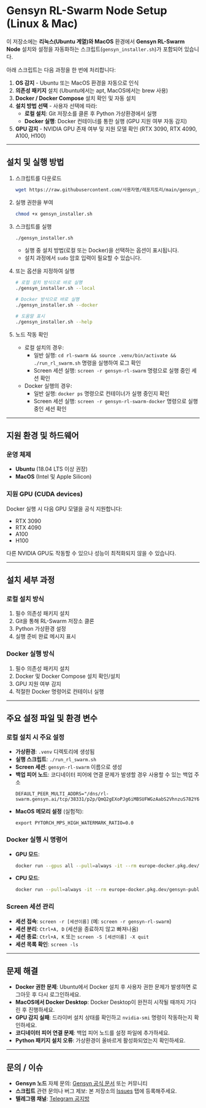 # Gensyn RL-Swarm Node Setup (Linux & Mac)

이 저장소에는 **리눅스(Ubuntu 계열)와 MacOS** 환경에서 **Gensyn RL-Swarm Node** 설치와 설정을 자동화하는 스크립트(`gensyn_installer.sh`)가 포함되어 있습니다.

아래 스크립트는 다음 과정을 한 번에 처리합니다:

1. **OS 감지** - Ubuntu 또는 MacOS 환경을 자동으로 인식
2. **의존성 패키지** 설치 (Ubuntu에서는 apt, MacOS에서는 brew 사용)
3. **Docker / Docker Compose** 설치 확인 및 자동 설치
4. **설치 방법 선택** - 사용자 선택에 따라:
   - **로컬 설치**: Git 저장소를 클론 후 Python 가상환경에서 실행
   - **Docker 실행**: Docker 컨테이너를 통한 실행 (GPU 지원 여부 자동 감지)
5. **GPU 감지** - NVIDIA GPU 존재 여부 및 지원 모델 확인 (RTX 3090, RTX 4090, A100, H100)

---

## 설치 및 실행 방법

1. 스크립트를 다운로드
   ```bash
   wget https://raw.githubusercontent.com/사용자명/레포지토리/main/gensyn_installer.sh
   ```

2. 실행 권한을 부여
   ```bash
   chmod +x gensyn_installer.sh
   ```

3. 스크립트를 실행
   ```bash
   ./gensyn_installer.sh
   ```
   - 실행 중 설치 방법(로컬 또는 Docker)을 선택하는 옵션이 표시됩니다.
   - 설치 과정에서 `sudo` 암호 입력이 필요할 수 있습니다.

4. 또는 옵션을 지정하여 실행
   ```bash
   # 로컬 설치 방식으로 바로 실행
   ./gensyn_installer.sh --local
   
   # Docker 방식으로 바로 실행
   ./gensyn_installer.sh --docker
   
   # 도움말 표시
   ./gensyn_installer.sh --help
   ```

5. 노드 작동 확인
   - 로컬 설치의 경우:
     - 일반 실행: `cd rl-swarm && source .venv/bin/activate && ./run_rl_swarm.sh` 명령을 실행하여 로그 확인
     - Screen 세션 실행: `screen -r gensyn-rl-swarm` 명령으로 실행 중인 세션 확인
   - Docker 실행의 경우:
     - 일반 실행: `docker ps` 명령으로 컨테이너가 실행 중인지 확인
     - Screen 세션 실행: `screen -r gensyn-rl-swarm-docker` 명령으로 실행 중인 세션 확인

---

## 지원 환경 및 하드웨어

### 운영 체제
- **Ubuntu** (18.04 LTS 이상 권장)
- **MacOS** (Intel 및 Apple Silicon)

### 지원 GPU (CUDA devices)
Docker 실행 시 다음 GPU 모델을 공식 지원합니다:
- RTX 3090
- RTX 4090
- A100
- H100

다른 NVIDIA GPU도 작동할 수 있으나 성능이 최적화되지 않을 수 있습니다.

---

## 설치 세부 과정

### 로컬 설치 방식
1. 필수 의존성 패키지 설치
2. Git을 통해 RL-Swarm 저장소 클론
3. Python 가상환경 설정
4. 실행 준비 완료 메시지 표시

### Docker 실행 방식
1. 필수 의존성 패키지 설치
2. Docker 및 Docker Compose 설치 확인/설치
3. GPU 지원 여부 감지
4. 적절한 Docker 명령어로 컨테이너 실행

---

## 주요 설정 파일 및 환경 변수

### 로컬 설치 시 주요 설정
- **가상환경**: `.venv` 디렉토리에 생성됨
- **실행 스크립트**: `./run_rl_swarm.sh`
- **Screen 세션**: `gensyn-rl-swarm` 이름으로 생성
- **백업 피어 노드**: 코디네이터 피어에 연결 문제가 발생할 경우 사용할 수 있는 백업 주소
  ```
  DEFAULT_PEER_MULTI_ADDRS="/dns/rl-swarm.gensyn.ai/tcp/38331/p2p/QmQ2gEXoPJg6iMBSUFWGzAabS2VhnzuS782Y637hGjfsRJ"
  ```
- **MacOS 메모리 설정** (실험적):
  ```
  export PYTORCH_MPS_HIGH_WATERMARK_RATIO=0.0
  ```

### Docker 실행 시 명령어
- **GPU 모드**:
  ```bash
  docker run --gpus all --pull=always -it --rm europe-docker.pkg.dev/gensyn-public-b7d9/public/rl-swarm:v0.0.2 ./run_hivemind_docker.sh
  ```
- **CPU 모드**:
  ```bash
  docker run --pull=always -it --rm europe-docker.pkg.dev/gensyn-public-b7d9/public/rl-swarm:v0.0.2 ./run_hivemind_docker.sh
  ```

### Screen 세션 관리
- **세션 접속**: `screen -r [세션이름]` (예: `screen -r gensyn-rl-swarm`)
- **세션 분리**: `Ctrl+A, D` (세션을 종료하지 않고 빠져나옴)
- **세션 종료**: `Ctrl+A, K` 또는 `screen -S [세션이름] -X quit`
- **세션 목록 확인**: `screen -ls`

---

## 문제 해결

- **Docker 권한 문제**: Ubuntu에서 Docker 설치 후 사용자 권한 문제가 발생하면 로그아웃 후 다시 로그인하세요.
- **MacOS에서 Docker Desktop**: Docker Desktop이 완전히 시작될 때까지 기다린 후 진행하세요.
- **GPU 감지 실패**: 드라이버 설치 상태를 확인하고 `nvidia-smi` 명령이 작동하는지 확인하세요.
- **코디네이터 피어 연결 문제**: 백업 피어 노드를 설정 파일에 추가하세요.
- **Python 패키지 설치 오류**: 가상환경이 올바르게 활성화되었는지 확인하세요.

---

## 문의 / 이슈
- **Gensyn 노드** 자체 문의: [Gensyn 공식 문서](https://gensyn.ai/docs) 또는 커뮤니티
- **스크립트** 관련 문의나 버그 제보: 본 저장소의 [Issues](../../issues) 탭에 등록해주세요.
- **텔레그램 채널**: [Telegram 공지방](https://t.me/web3_laborer)
